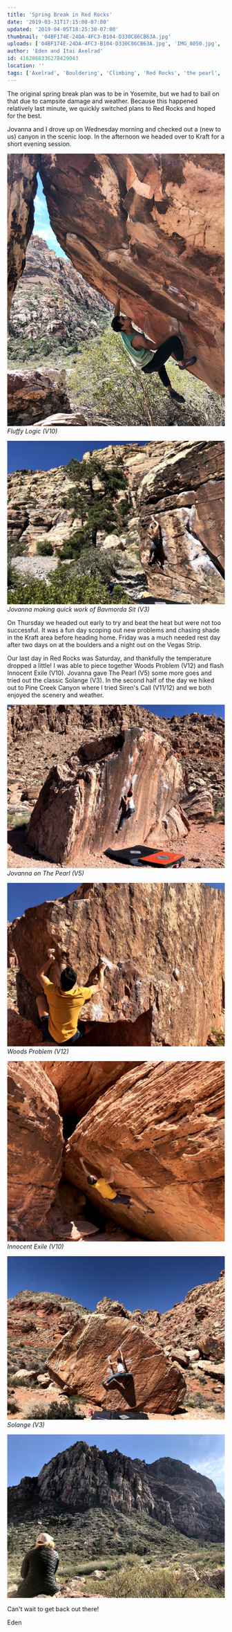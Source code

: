 ```yaml
---
title: 'Spring Break in Red Rocks'
date: '2019-03-31T17:15:00-07:00'
updated: '2019-04-05T18:25:30-07:00'
thumbnail: '04BF174E-24DA-4FC3-B104-D330C86CB63A.jpg'
uploads: ['04BF174E-24DA-4FC3-B104-D330C86CB63A.jpg', 'IMG_8050.jpg', 'IMG_8076.jpg', 'IMG_4192.jpg', 'IMG_4195.jpg', 'IMG_8083.jpg', 'IMG_8099.jpg']
author: 'Eden and Itai Axelrad'
id: 4162868336278429043
location: ''
tags: ['Axelrad', 'Bouldering', 'Climbing', 'Red Rocks', 'the pearl', 'woods problem']
---
```


The original spring break plan was to be in Yosemite, but we had to bail on that due to campsite damage and weather. Because this happened relatively last minute, we quickly switched plans to Red Rocks and hoped for the best.

Jovanna and I drove up on Wednesday morning and checked out a (new to us) canyon in the scenic loop. In the afternoon we headed over to Kraft for a short evening session.

![image alt](uploads/04BF174E-24DA-4FC3-B104-D330C86CB63A.jpg)*Fluffy Logic (V10)*

![image alt](uploads/IMG_8050.jpg)*Jovanna making quick work of Bavmorda Sit (V3)*

On Thursday we headed out early to try and beat the heat but were not too successful. It was a fun day scoping out new problems and chasing shade in the Kraft area before heading home. Friday was a much needed rest day after two days on at the boulders and a night out on the Vegas Strip.

Our last day in Red Rocks was Saturday, and thankfully the temperature dropped a little! I was able to piece together Woods Problem (V12) and flash Innocent Exile (V10). Jovanna gave The Pearl (V5) some more goes and tried out the classic Solange (V3). In the second half of the day we hiked out to Pine Creek Canyon where I tried Siren's Call (V11/12) and we both enjoyed the scenery and weather.

![image alt](uploads/IMG_8076.jpg)*Jovanna on The Pearl (V5)*

![image alt](uploads/IMG_4192.jpg)*Woods Problem (V12)*

![image alt](uploads/IMG_4195.jpg)*Innocent Exile (V10)*

![image alt](uploads/IMG_8083.jpg)*Solange (V3)*

![image alt](uploads/IMG_8099.jpg)

Can't wait to get back out there! 

Eden 

